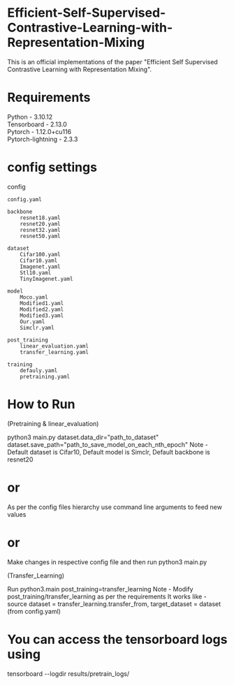 # Efficient-Self-Supervised-Contrastive-Learning-with-Representation-Mixing
   This is an official implementations of the paper "Efficient Self Supervised Contrastive Learning with Representation Mixing".

# Requirements<br />

   Python              - 3.10.12 <br />
   Tensorboard         - 2.13.0  <br />
   Pytorch             - 1.12.0+cu116 <br />
   Pytorch-lightning   - 2.3.3 <br />

# config settings

 config
    
    config.yaml

    backbone
        resnet18.yaml
        resnet20.yaml
        resnet32.yaml
        resnet50.yaml

    dataset
        Cifar100.yaml
        Cifar10.yaml
        Imagenet.yaml
        Stl10.yaml
        TinyImagenet.yaml

    model
        Moco.yaml
        Modified1.yaml
        Modified2.yaml
        Modified3.yaml
        Our.yaml
        Simclr.yaml

    post_training
        linear_evaluation.yaml
        transfer_learning.yaml

    training
        defauly.yaml
        pretraining.yaml

# How to Run

 (Pretraining & linear_evaluation)

   python3 main.py dataset.data_dir="path_to_dataset" dataset.save_path="path_to_save_model_on_each_nth_epoch"
   Note - Default dataset is Cifar10, Default model is Simclr, Default backbone is resnet20

# or 

   As per the config files hierarchy use command line arguments to feed new values

# or

   Make changes in respective config file and then run python3 main.py

 (Transfer_Learning)

   Run python3.main post_training=transfer_learning
   Note - Modify post_training/transfer_learning as per the requirements
   It works like - source dataset = transfer_learning.transfer_from, target_dataset = dataset (from config.yaml)

# You can access the tensorboard logs using

   tensorboard --logdir results/pretrain_logs/

